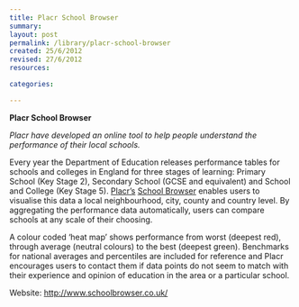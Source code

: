 ```yaml
---
title: Placr School Browser
summary:
layout: post
permalink: /library/placr-school-browser
created: 25/6/2012
revised: 27/6/2012
resources:

categories:

---
```


<p><strong>Placr School Browser</strong></p>
<p><em>Placr have developed an online tool to help people understand the performance of their local schools.</em></p>
<p>Every year the Department of Education releases performance tables for schools and colleges in England for three stages of learning: Primary School (Key Stage 2), Secondary School (GCSE and equivalent) and School and College (Key Stage 5). <a href="/library/Placr" rel="nofollow">Placr’s</a> <a href="http://www.schoolbrowser.co.uk/" rel="nofollow">School Browser</a> enables users to visualise this data a local neighbourhood, city, county and country level.  By aggregating the performance data automatically, users can compare schools at any scale of their choosing.</p>
<p>A colour coded ‘heat map’ shows performance from worst (deepest red), through average (neutral colours) to the best (deepest green).  Benchmarks for national averages and percentiles are included for reference and Placr encourages users to contact them if data points do not seem to match with their experience and opinion of education in the area or a particular school.</p>
<p>Website: <a href="http://www.schoolbrowser.co.uk/" rel="nofollow"> http://www.schoolbrowser.co.uk/</a></p>
